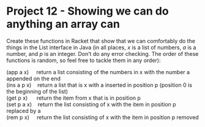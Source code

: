 # Project 12 - Showing we can do anything an array can

Create these functions in Racket that show that we can comfortably do the things in the List interface in Java (in all places, *x* is a list of numbers, *a* is a number, and *p* is an integer. Don’t do any error checking. The order of these functions is random, so feel free to tackle them in any order):

(app a x) &nbsp;&nbsp;&nbsp; return a list consisting of the numbers in x with the number a appended on the end  
(ins a p x) &nbsp;&nbsp; return a list that is x with a inserted in position p (position 0 is the beginning of the list)  
(get p x) &nbsp;&nbsp;&nbsp;&nbsp; return the item from x that is in position p  
(set p a x) &nbsp;&nbsp; return the list consisting of x with the item in position p replaced by a  
(rem p x) &nbsp;&nbsp;&nbsp; return the list consisting of x with the item in position p removed  
